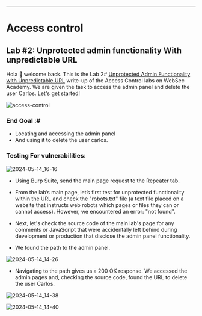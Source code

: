 ***
# Access control
## Lab #2: Unprotected admin functionality With unpredictable URL

Hola 👋 welcome back. This is the Lab 2# [Unprotected Admin Functionality with Unpredictable URL](https://portswigger.net/web-security/learning-paths/server-side-vulnerabilities-apprentice/access-control-apprentice/access-control/lab-unprotected-admin-functionality-with-unpredictable-url) write-up of the Access Control labs on WebSec Academy. We are given the task to access the admin panel and delete the user Carlos. Let's get started!

![access-control](https://github.com/T3chnocr4t/T3chnocr4t.github.io/assets/115868619/233707e5-1d04-409f-b413-33766ae43a5b)

### End Goal :#
- Locating and accessing the admin panel
- And using it to delete the user carlos.

### Testing For vulnerabilities:

![2024-05-14_16-16](https://github.com/T3chnocr4t/T3chnocr4t.github.io/assets/115868619/7b5fa990-d69b-46e1-b338-45699044b86a)

- Using Burp Suite, send the main page request to the Repeater tab.

- From the lab’s main page, let’s first test for unprotected functionality within the URL and check the "robots.txt" file (a text file placed on a website that instructs web robots which pages or files they can or cannot access). However, we encountered an error: "not found".

- Next, let's check the source code of the main lab's page for any comments or JavaScript that were accidentally left behind during development or production that disclose the admin panel functionality.
- We found the path to the admin panel.

![2024-05-14_14-26](https://github.com/T3chnocr4t/T3chnocr4t.github.io/assets/115868619/a5b36231-d719-4c6d-baba-e4602031498c)

- Navigating to the path gives us a 200 OK response. We accessed the admin pages and, checking the source code, found the URL to delete the user Carlos.

![2024-05-14_14-38](https://github.com/T3chnocr4t/T3chnocr4t.github.io/assets/115868619/6276ba30-d730-47a9-960d-6647da45da47)

![2024-05-14_14-40](https://github.com/T3chnocr4t/T3chnocr4t.github.io/assets/115868619/0f4d8117-21d5-430b-8d22-4c91a77004ec)


